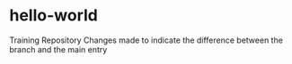 # hello-world
Training Repository
Changes made to indicate the difference between the branch and the main entry
